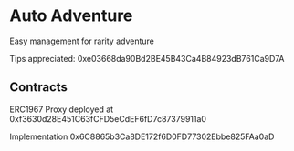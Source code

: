 # Auto Adventure

Easy management for rarity adventure

Tips appreciated: 0xe03668da90Bd2BE45B43Ca4B84923dB761Ca9D7A

## Contracts

ERC1967 Proxy deployed at 0xf3630d28E451C63fCFD5eCdEF6fD7c87379911a0

Implementation
0x6C8865b3Ca8DE172f6D0FD77302Ebbe825FAa0aD

